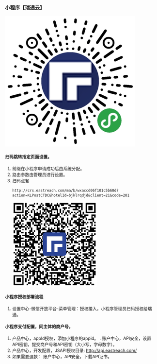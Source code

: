 ### 小程序【瑞通云】
![product_ma_b](../images/product_ma_b.jpg)

#### 扫码跳转指定页面设置。
1. 前缀在小程序申请成功后由系统分配。
1. 路由参数由管理员进行设置。
1. 扫码点餐 
    ```
    http://crs.eastreach.com/ma/b/wxaccd06f101c5b60d?action=KLPostCTDC&hotelId=bjklrqdjd&client=21&code=201
    ```
    ![扫码点餐](../images/KLPostCTDC_bjklrqdjd_21_201.png)
    
#### 小程序授权部署流程
1. 设置中心-微信开放平台-菜单管理：授权接入，小程序管理员扫码授权给瑞通。
#### 小程序支付配置，同主体的商户号。
1. 产品中心，appId授权，添加小程序的appid。
. 账户中心，API安全，设置API密钥，提交商户号和API密钥（大小写，字母数字）。
1. 产品中心，开发配置，JSAPI授权目录: http://api.eastreach.com/
1. 如果需要退款： 账户中心，API安全，下载API证书。
